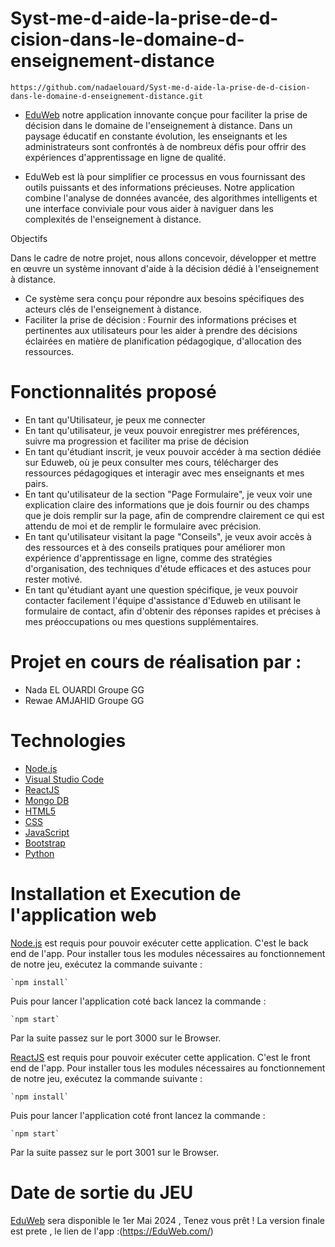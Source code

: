 # Syst-me-d-aide-la-prise-de-d-cision-dans-le-domaine-d-enseignement-distance

`https://github.com/nadaelouard/Syst-me-d-aide-la-prise-de-d-cision-dans-le-domaine-d-enseignement-distance.git`

* [EduWeb](https://EduWeb.com/)  notre application innovante conçue pour faciliter la prise de décision dans le domaine de l'enseignement à distance. Dans un paysage éducatif en constante évolution, les enseignants et les administrateurs sont confrontés à de nombreux défis pour offrir des expériences d'apprentissage en ligne de qualité.

* EduWeb est là pour simplifier ce processus en vous fournissant des outils puissants et des informations précieuses. Notre application combine l'analyse de données avancée, des algorithmes intelligents et une interface conviviale pour vous aider à naviguer dans les complexités de l'enseignement à distance.
  
 Objectifs

 Dans le cadre de notre projet, nous allons concevoir, développer et mettre en œuvre un système innovant d'aide à la décision dédié à l'enseignement à distance.
* Ce système sera conçu pour répondre aux besoins spécifiques des acteurs clés de l'enseignement à distance. 
* Faciliter la prise de décision : Fournir des informations précises et pertinentes aux utilisateurs pour les aider à prendre des décisions éclairées en matière de planification pédagogique, d'allocation des ressources.
  
# Fonctionnalités proposé
* En tant qu'Utilisateur, je peux me connecter
* En tant qu'utilisateur, je veux pouvoir enregistrer mes préférences, suivre ma progression et faciliter ma prise de décision
* En tant qu'étudiant inscrit, je veux pouvoir accéder à ma section dédiée sur Eduweb, où je peux consulter mes cours, télécharger des ressources pédagogiques et interagir avec mes enseignants et mes pairs.
* En tant qu'utilisateur de la section "Page Formulaire", je veux voir une explication claire des informations que je dois fournir ou des champs que je dois remplir sur la page, afin de comprendre clairement ce qui est attendu de moi et de remplir le formulaire avec précision.
* En tant qu'utilisateur visitant la page "Conseils", je veux avoir accès à des ressources et à des conseils pratiques pour améliorer mon expérience d'apprentissage en ligne, comme des stratégies d'organisation, des techniques d'étude efficaces et des astuces pour rester motivé.
* En tant qu'étudiant ayant une question spécifique, je veux pouvoir contacter facilement l'équipe d'assistance d'Eduweb en utilisant le formulaire de contact, afin d'obtenir des réponses rapides et précises à mes préoccupations ou mes questions supplémentaires.
 # Projet en cours de réalisation par :
* Nada EL OUARDI Groupe GG 
* Rewae AMJAHID Groupe GG
# Technologies
* [Node.js](https://nodejs.org/)
* [Visual Studio Code](https://code.visualstudio.com/)
* [ReactJS](https://reactjs.org/)
* [Mongo DB](https://mongodb.org/)
* [HTML5](https://www.w3schools.com/html/)
* [CSS](https://www.w3schools.com/Css/)
* [JavaScript](https://javascript.org/)
* [Bootstrap](https://getbootstrap.com/)
* [Python](https://www.python.org/)


# Installation et Execution de l'application web

[Node.js](https://nodejs.org/) est requis pour pouvoir exécuter cette application. C'est le back end de l'app. Pour installer tous les modules nécessaires au fonctionnement de notre jeu, exécutez la commande suivante :

    `npm install`
    

Puis pour lancer l'application coté back lancez la commande :

    `npm start`
   
Par la suite passez sur le port 3000 sur le Browser.


[ReactJS](https://reactjs.org/) est requis pour pouvoir exécuter cette application. C'est le front end de l'app. Pour installer tous les modules nécessaires au fonctionnement de notre jeu, exécutez la commande suivante :

    `npm install`
    

Puis pour lancer l'application coté front lancez la commande :

    `npm start`


Par la suite passez sur le port 3001 sur le Browser.

# Date de sortie du JEU

[EduWeb](https://EduWeb.com/) sera disponible le 1er Mai 2024 , Tenez vous prêt !
La version finale est prete , le lien de l'app :(https://EduWeb.com/)
